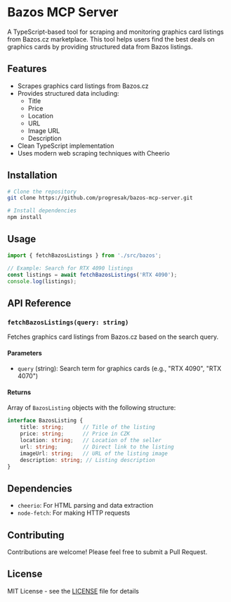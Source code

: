# Bazos MCP Server

A TypeScript-based tool for scraping and monitoring graphics card listings from Bazos.cz marketplace. This tool helps users find the best deals on graphics cards by providing structured data from Bazos listings.

## Features

- Scrapes graphics card listings from Bazos.cz
- Provides structured data including:
  - Title
  - Price
  - Location
  - URL
  - Image URL
  - Description
- Clean TypeScript implementation
- Uses modern web scraping techniques with Cheerio

## Installation

```bash
# Clone the repository
git clone https://github.com/progresak/bazos-mcp-server.git

# Install dependencies
npm install
```

## Usage

```typescript
import { fetchBazosListings } from './src/bazos';

// Example: Search for RTX 4090 listings
const listings = await fetchBazosListings('RTX 4090');
console.log(listings);
```

## API Reference

### `fetchBazosListings(query: string)`

Fetches graphics card listings from Bazos.cz based on the search query.

#### Parameters

- `query` (string): Search term for graphics cards (e.g., "RTX 4090", "RTX 4070")

#### Returns

Array of `BazosListing` objects with the following structure:

```typescript
interface BazosListing {
    title: string;      // Title of the listing
    price: string;      // Price in CZK
    location: string;   // Location of the seller
    url: string;        // Direct link to the listing
    imageUrl: string;   // URL of the listing image
    description: string; // Listing description
}
```

## Dependencies

- `cheerio`: For HTML parsing and data extraction
- `node-fetch`: For making HTTP requests

## Contributing

Contributions are welcome! Please feel free to submit a Pull Request.

## License

MIT License - see the [LICENSE](LICENSE) file for details 